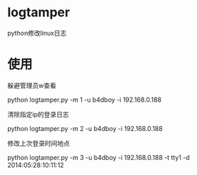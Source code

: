 # logtamper
python修改linux日志

# 使用

躲避管理员w查看

python logtamper.py -m 1 -u b4dboy -i 192.168.0.188

清除指定ip的登录日志

python logtamper.py -m 2 -u b4dboy -i 192.168.0.188

修改上次登录时间地点

python logtamper.py -m 3 -u b4dboy -i 192.168.0.188 -t tty1 -d 2014:05:28:10:11:12
